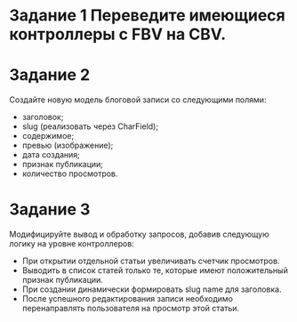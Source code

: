 # Задание 1 Переведите имеющиеся контроллеры с FBV на CBV.
# Задание 2
Создайте новую модель блоговой записи со следующими полями:
- заголовок;
- slug (реализовать через CharField);
- содержимое;
- превью (изображение);
- дата создания;
- признак публикации;
- количество просмотров.
# Задание 3
Модифицируйте вывод и обработку запросов, добавив следующую логику на уровне контроллеров:
- При открытии отдельной статьи увеличивать счетчик просмотров.
- Выводить в список статей только те, которые имеют положительный признак публикации.
- При создании динамически формировать slug name для заголовка.
- После успешного редактирования записи необходимо перенаправлять пользователя на просмотр этой статьи.